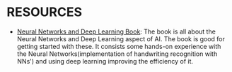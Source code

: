 # RESOURCES
- [Neural Networks and Deep Learning Book](http://neuralnetworksanddeeplearning.com/): The book is all about the Neural Networks and Deep Learning aspect of AI. The book is good for getting started with these. It consists some hands-on experience with the Neural Networks(implementation of handwriting recognition with NNs') and using deep learning improving the efficiency of it. 